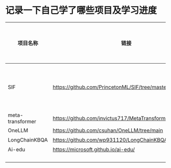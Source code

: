 # 记录一下自己学了哪些项目及学习进度

| 项目名称             | 链接                                                         | 学习进度(%) | 开始时间     | 是否还在学 |学习笔记链接|
|------------------|------------------------------------------------------------|---------|----------|-------|-------|
| SIF              | https://github.com/PrincetonML/SIF/tree/master             | 100    | 20231205 | 是     |  内容已完成，任务没完成|
| meta-transformer | https://github.com/invictus717/MetaTransformer/tree/master | 0       | 20231205 | 是     |   |
| OneLLM           | https://github.com/csuhan/OneLLM/tree/main                 |  0      |  20231211| 是     |   |
| LongChainKBQA     | https://github.com/wp931120/LongChainKBQA/tree/main        |    0   | 20231221  | 是    | |
|  Ai-edu   |  https://microsoft.github.io/ai-edu/                                 |  0   | 20231221|  是     |   |
|                  |                                                            |         |          |       |   |
|                  |                                                            |         |          |       |  |
|                  |                                                            |         |          |       | |
|                  |                                                            |         |          |       | |

